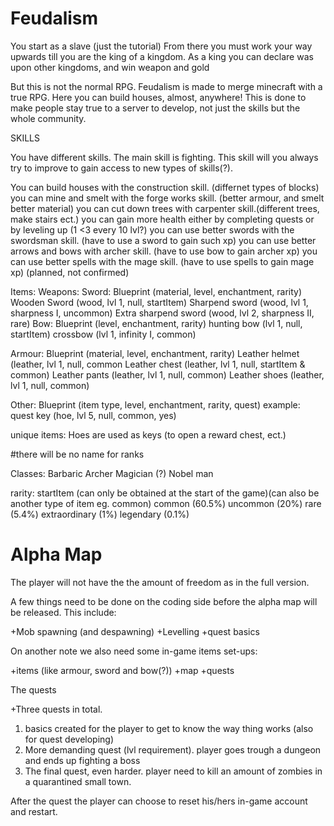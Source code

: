 Feudalism
=======

You start as a slave (just the tutorial)
From there you must work your way upwards till you are the king of a kingdom.
As a king you can declare was upon other kingdoms, and win weapon and gold

But this is not the normal RPG. Feudalism is made to merge minecraft with a true RPG. 
Here you can build houses, almost, anywhere! This is done to make people stay true to a server to develop,
not just the skills but the whole community. 

SKILLS

You have different skills. The main skill is fighting. This skill will you always try to improve to gain
access to new types of skills(?). 

You can build houses with the construction skill.  (differnet types of blocks)
you can mine and smelt with the forge works skill. (better armour, and smelt better material)
you can cut down trees with carpenter skill.(different trees, make stairs ect.)
you can gain more health either by completing quests or by leveling up (1 <3 every 10 lvl?)
you can use better swords with the swordsman skill. (have to use a sword to gain such xp)
you can use better arrows and bows with archer skill. (have to use bow to gain archer xp)
you can use better spells with the mage skill. (have to use spells to gain mage xp) (planned, not confirmed)

Items:
 Weapons:
  Sword:
   Blueprint (material, level, enchantment, rarity)
   Wooden Sword (wood, lvl 1, null, startItem)
   Sharpend sword (wood, lvl 1, sharpness I, uncommon)
   Extra sharpend sword (wood, lvl 2, sharpness II, rare)
  Bow:
   Blueprint (level, enchantment, rarity)
   hunting bow (lvl 1, null, startItem)
   crossbow (lvl 1, infinity I, common)
    
 Armour:
  Blueprint (material, level, enchantment, rarity)
   Leather helmet (leather, lvl 1, null, common
   Leather chest (leather, lvl 1, null, startItem & common)
   Leather pants (leather, lvl 1, null, common)
   Leather shoes (leather, lvl 1, null, common)
    
  Other:
    Blueprint (item type, level, enchantment, rarity, quest)
    example: quest key (hoe, lvl 5, null, common, yes)
    
unique items: 
  Hoes are used as keys (to open a reward chest, ect.)

#there will be no name for ranks

Classes:
 Barbaric
 Archer
 Magician (?)
 Nobel man

rarity:
  startItem (can only be obtained at the start of the game)(can also be another type of item eg. common)
  common (60.5%)
  uncommon (20%)
  rare (5.4%)
  extraordinary (1%)
  legendary (0.1%)
  
Alpha Map
===

The player will not have the the amount of freedom as in the full version. 

A few things need to be done on the coding side before the alpha map will be released. This include:

+Mob spawning (and despawning)
+Levelling
+quest basics

On another note we also need some in-game items set-ups:

+items (like armour, sword and bow(?))
+map
+quests


The quests

+Three quests in total.
1. basics created for the player to get to know the way thing works (also for quest developing)
2. More demanding quest (lvl requirement). player goes trough a dungeon and ends up fighting a boss
3. The final quest, even harder. player need to kill an amount of zombies in a quarantined small town.

After the quest the player can choose to reset his/hers in-game account and restart.